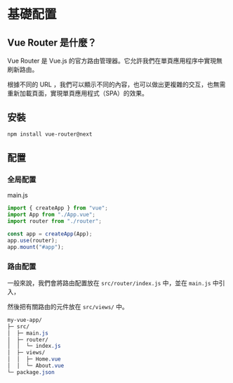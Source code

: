 # 基礎配置

## Vue Router 是什麼？

Vue Router 是 Vue.js 的官方路由管理器。它允許我們在單頁應用程序中實現無刷新路由。

根據不同的 URL ，我們可以顯示不同的內容，也可以做出更複雜的交互，也無需重新加載頁面，實現單頁應用程式（SPA）的效果。

## 安裝

```bash
npm install vue-router@next
```

## 配置

### 全局配置

main.js

```js
import { createApp } from "vue";
import App from "./App.vue";
import router from "./router";

const app = createApp(App);
app.use(router);
app.mount("#app");
```

### 路由配置

一般來說，我們會將路由配置放在 `src/router/index.js` 中，並在 `main.js` 中引入，

然後把有關路由的元件放在 `src/views/` 中。

```css
my-vue-app/
├─ src/
│  ├─ main.js
│  ├─ router/
│  │  └─ index.js
│  ├─ views/
│  │  ├─ Home.vue
│  │  └─ About.vue
└─ package.json
```
